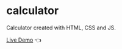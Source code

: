 # calculator

Calculator created with HTML, CSS and JS.

[Live Demo](https://sjadrian.github.io/calculator/) 👈